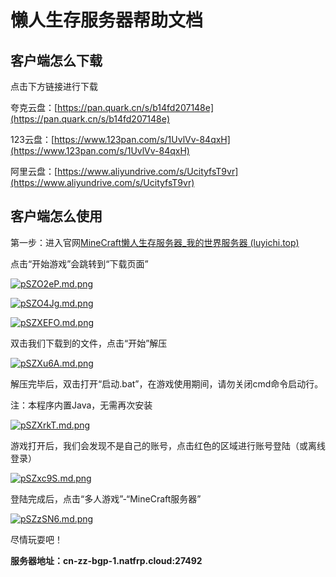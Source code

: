 # 懒人生存服务器帮助文档

## 客户端怎么下载

点击下方链接进行下载

夸克云盘：[https://pan.quark.cn/s/b14fd207148e](https://pan.quark.cn/s/b14fd207148e)

123云盘：[https://www.123pan.com/s/1UvlVv-84qxH](https://www.123pan.com/s/1UvlVv-84qxH)

阿里云盘：[https://www.aliyundrive.com/s/UcityfsT9vr](https://www.aliyundrive.com/s/UcityfsT9vr)

## 客户端怎么使用

第一步：进入官网[MineCraft懒人生存服务器_我的世界服务器 (luyichi.top)](http://mc.luyichi.top/index.html)

点击“开始游戏”会跳转到“下载页面”

[![pSZO2eP.md.png](https://s1.ax1x.com/2023/01/09/pSZO2eP.md.png)](https://imgse.com/i/pSZO2eP)

[![pSZO4Jg.md.png](https://s1.ax1x.com/2023/01/09/pSZO4Jg.md.png)](https://imgse.com/i/pSZO4Jg)

[![pSZXEFO.md.png](https://s1.ax1x.com/2023/01/09/pSZXEFO.md.png)](https://imgse.com/i/pSZXEFO)

双击我们下载到的文件，点击“开始”解压

[![pSZXu6A.md.png](https://s1.ax1x.com/2023/01/09/pSZXu6A.md.png)](https://imgse.com/i/pSZXu6A)

解压完毕后，双击打开“启动.bat”，在游戏使用期间，请勿关闭cmd命令启动行。

注：本程序内置Java，无需再次安装

[![pSZXrkT.md.png](https://s1.ax1x.com/2023/01/09/pSZXrkT.md.png)](https://imgse.com/i/pSZXrkT)

游戏打开后，我们会发现不是自己的账号，点击红色的区域进行账号登陆（或离线登录）

[![pSZxc9S.md.png](https://s1.ax1x.com/2023/01/09/pSZxc9S.md.png)](https://imgse.com/i/pSZxc9S)

登陆完成后，点击“多人游戏”-“MineCraft服务器”

[![pSZzSN6.md.png](https://s1.ax1x.com/2023/01/09/pSZzSN6.md.png)](https://imgse.com/i/pSZzSN6)

尽情玩耍吧！

**服务器地址：cn-zz-bgp-1.natfrp.cloud:27492**
